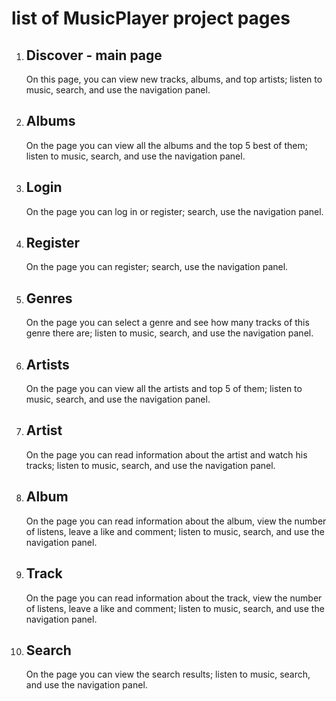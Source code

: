 # list of MusicPlayer project pages
 1. ## Discover - main page
    On this page, you can view new tracks, albums, and top artists; listen to music, search, and use the navigation panel.
 2. ## Albums
    On the page you can view all the albums and the top 5 best of them; listen to music, search, and use the navigation panel.
 3. ## Login
    On the page you can log in or register; search, use the navigation panel.
 4. ## Register
    On the page you can register; search, use the navigation panel.
 5. ## Genres
    On the page you can select a genre and see how many tracks of this genre there are; listen to music, search, and use the navigation panel.
 6. ## Artists
    On the page you can view all the artists and top 5 of them; listen to music, search, and use the navigation panel.
 7. ## Artist
    On the page you can read information about the artist and watch his tracks; listen to music, search, and use the navigation panel.
 8. ## Album 
    On the page you can read information about the album, view the number of listens, leave a like and comment;  listen to music, search, and use the navigation panel.
 9. ## Track
    On the page you can read information about the track, view the number of listens, leave a like and comment;  listen to music, search, and use the navigation panel.
 10. ## Search
     On the page you can view the search results; listen to music, search, and use the navigation panel.
